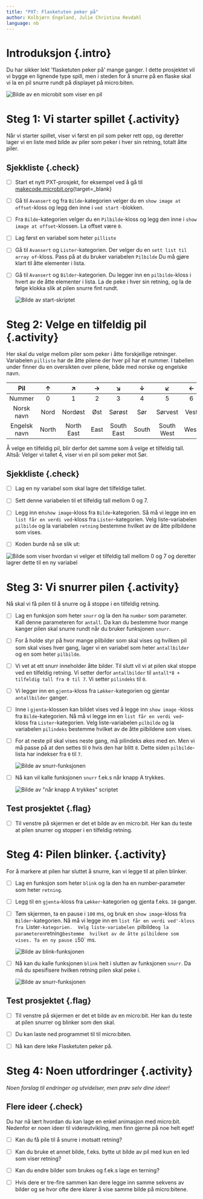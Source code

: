 ```yaml
---
title: "PXT: Flasketuten peker på"
author: Kolbjørn Engeland, Julie Christina Revdahl
language: nb
---
```



# Introduksjon {.intro}

Du har sikker lekt 'flasketuten peker på' mange ganger. 
I dette prosjektet vil vi bygge en lignende type spill, men i steden for å 
snurre på en flaske skal vi la en pil snurre rundt på displayet på 
micro:biten. 

![Bilde av en microbit som viser en pil](pil.png)


# Steg 1: Vi starter spillet {.activity}

Når vi starter spillet, viser vi først en pil som peker rett opp, og deretter 
lager vi en liste med bilde av piler som peker i hver sin retning, 
totalt åtte piler.

## Sjekkliste {.check}

- [ ] Start et nytt PXT-prosjekt, for eksempel ved å gå til
  [makecode.microbit.org](https://makecode.microbit.org/?lang=no){target=_blank}

- [ ] Gå til `Avansert` og fra `Bilde`-kategorien velger du en 
`show image at offset`-kloss og legg den inne i `ved start` -blokken.

- [ ] Fra `Bilde`-kategorien velger du en `Pilbilde`-kloss og legg den inne i 
`show image at offset`-klossen. La offset være `0`.

- [ ] Lag først en variabel som heter `pilliste`

- [ ] Gå til `Avansert` og `Lister`-kategorien. Der velger du en 
`sett list til array of`-kloss. Pass på at du bruker variabelen `Pilbilde`
Du må gjøre klart til åtte elementer i lista.

- [ ] Gå til `Avansert` og `Bilder`-kategorien. Du legger inn en
`pilbilde`-kloss i hvert av de åtte elementer i lista. La de peke 
i hver sin retning, og la de følge klokka slik at pilen snurre fint rundt.

    ![Bilde av start-skriptet](startskript.png)


# Steg 2: Velge en tilfeldig pil {.activity}

Her skal du velge mellom piler som peker i åtte forskjellige retninger. 
Variabelen `pilliste` har de åtte pilene der hver pil har et nummer. I
tabellen under finner du en oversikten over pilene, både med norske og 
engelske navn.

|      Pil     	|   ↑   	|      ↗     	|   →  	|      ↘     	|   ↓   	|      ↙     	|   ←  	|      ↖     	|
|:------------:	|:-----:	|:----------:	|:----:	|:----------:	|:-----:	|:----------:	|:----:	|:----------:	|
|    Nummer    	|   0   	|      1     	|   2  	|      3     	|   4   	|      5     	|   6  	|      7     	|
|  Norsk navn  	|  Nord 	|   Nordøst  	|  Øst 	|   Sørøst   	|  Sør  	|   Sørvest  	| Vest 	|  Nordvest  	|
| Engelsk navn 	| North 	| North East 	| East 	| South East 	| South 	| South West 	| West 	| North West 	|

Å velge en tilfeldig pil, blir derfor det samme som å velge et tilfeldig tall.
Altså: Velger vi tallet 4, viser vi en pil som peker mot Sør.

## Sjekkliste {.check}

 - [ ] Lag en ny variabel som skal lagre det tilfeldige tallet.

 - [ ] Sett denne variabelen til et tilfeldig tall mellom 0 og 7.

 - [ ] Legg inn en`show image`-kloss fra `Bilde`-kategorien. Så må vi legge 
 inn en `list får en verdi ved`-kloss fra `Lister`-kategorien. Velg 
 liste-variabelen `pilbilde` og la variabelen `retning` bestemme hvilket av 
 de åtte pilbildene som vises.

 - [ ] Koden burde nå se slik ut:

 ![Bilde som viser hvordan vi velger et tilfeldig tall mellom 0 og 7 og deretter lagrer dette til en ny variabel](tilfeldig.png)


# Steg 3: Vi snurrer pilen {.activity}

Nå skal vi få pilen til å snurre og å stoppe i en tilfeldig retning.

- [ ] Lag en funksjon som heter `snurr` og la den ha `number` som 
parameter. Kall denne parameteren for `antall`. Da kan du bestemme
hvor mange kanger pilen skal snurre rundt når du bruker funksjonen
`snurr`.

- [ ] For å holde styr på hvor mange pilbilder som skal vises og hvilken pil 
som skal vises hver gang, lager vi en variabel som heter `antallbilder` og en 
som heter `pilbilde`.

- [ ] Vi vet at ett snurr inneholder åtte bilder. Til slutt vil vi at pilen 
skal stoppe ved en tilfeldig retning. Vi setter derfor `antallbilder` 
til `antall*8 + tilfeldig tall fra 0 til 7`. Vi setter `pilindeks` 
til `0`.

- [ ] Vi legger inn en `gjenta`-kloss fra `Løkker`-kategorien og gjentar 
`antallbilder` ganger.

- [ ] Inne i `gjenta`-klossen kan bildet vises ved å legge inn `show image`
-kloss fra `Bilde`-kategorien. Nå må vi legge inn en 
`list får en verdi ved`-kloss fra `Lister`-kategorien. 
Velg liste-variabelen `pilbilde` og la variabelen `pilindeks` bestemme 
hvilket av de åtte pilbildene som vises.

- [ ] For at neste pil skal vises neste gang, må pilindeks økes med en. 
Men vi må passe på at den settes til `0` hvis den har blitt `8`.
Dette siden `pilbilde`-lista har indekser fra `0` til `7`.


   ![Bilde av snurr-funksjonen](snurr_funksjon.png)

- [ ] Nå kan vil kalle funksjonen `snurr` f.ek.s når knapp A trykkes.

   ![Bilde av "når knapp A trykkes" scriptet](knappA.png)

## Test prosjektet {.flag}

- [ ] Til venstre på skjermen er det et bilde av en micro:bit. Her 
kan du teste at pilen snurrer og stopper i en tilfeldig retning.


# Steg 4: Pilen blinker. {.activity}

For å markere at pilen har sluttet å snurre, kan vi legge til at pilen blinker.

- [ ] Lag en funksjon som heter `blink` og la den ha en number-parameter som 
heter `retning`.

- [ ] Legg til en `gjenta`-kloss fra `Løkker`-kategorien og gjenta f.eks. 
`10` ganger.

- [ ] Tøm skjermen, ta en pause i `100` ms, og bruk en `show image`-kloss 
fra `Bilder`-kategorien. Nå må vi legge inn en 
`list får en verdi ved'-kloss fra `Lister`-kategorien. 
Velg liste-variabelen `pilbilde` og la parameteren `retning` bestemme 
hvilket av de åtte pilbildene som vises. Ta en ny pause i `50` ms.

   ![Bilde av blink-funksjonen](blink.png)
   
- [ ] Nå kan du kalle funksjonen `blink` helt i slutten av funksjonen `snurr`. 
Da må du spesifisere hvilken retning pilen skal peke i.

   ![Bilde av snurr-funksjonen](snurr_funksjon.png)

## Test prosjektet {.flag}

- [ ] Til venstre på skjermen er det et bilde av en micro:bit. Her kan du 
teste at pilen snurrer og blinker som den skal.

- [ ] Du kan laste ned programmet til til micro:biten.

- [ ] Nå kan dere leke Flasketuten peker på.


# Steg 4: Noen utfordringer {.activity}

*Noen forslag til endringer og utvidelser, men prøv selv dine ideer!*

## Flere ideer {.check}

Du har nå lært hvordan du kan lage en enkel animasjon med micro:bit. Nedenfor 
er noen ideer til videreutvikling, men finn gjerne på noe helt eget!

- [ ] Kan du få pile til å snurre i motsatt retning? 

- [ ] Kan du bruke et annet bilde, f.eks. bytte ut bilde av pil med kun en led som viser retning? 

- [ ] Kan du endre bilder som brukes og f.ek.s lage en terning?

- [ ] Hvis dere er tre-fire sammen kan dere legge inn samme sekvens av bilder og se hvor ofte dere
klarer å vise samme bilde på micro:bitene.

